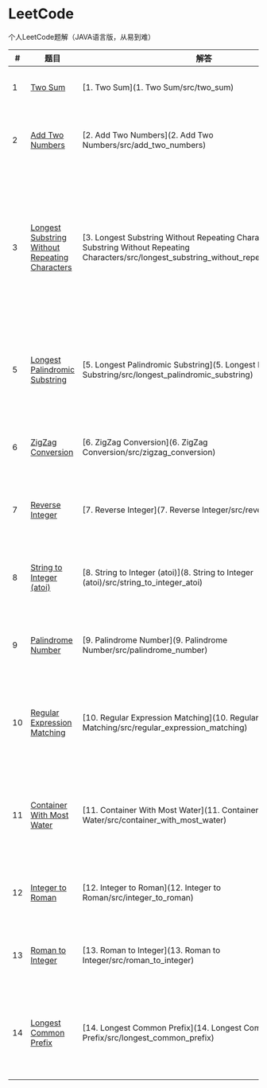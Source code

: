 # LeetCode

个人LeetCode题解（JAVA语言版，从易到难）

| # | 题目 | 解答 | 难度 | 思考 |
|---| ---- | ---- | ---- | ---- |
|1|[Two Sum](https://leetcode.com/problems/two-sum)|[1. Two Sum](1. Two Sum/src/two_sum)|Easy|[1.Two Sum](1. Two Sum/1.Two Sum.txt)|
|2|[Add Two Numbers](https://leetcode.com/problems/add-two-numbers)|[2. Add Two Numbers](2. Add Two Numbers/src/add_two_numbers)|Medium|[2. Add Two Numbers](2. Add Two Numbers/Add Two Numbers.txt)|
|3|[Longest Substring Without Repeating Characters](https://leetcode.com/problems/longest-substring-without-repeating-characters)|[3. Longest Substring Without Repeating Characters](3. Longest Substring Without Repeating Characters/src/longest_substring_without_repeating_characters)|Medium|[3. Longest Substring Without Repeating Characters](3. Longest Substring Without Repeating Characters/3. Longest Substring Without Repeating Characters.txt)|
|5|[Longest Palindromic Substring](https://leetcode.com/problems/longest-palindromic-substring)|[5. Longest Palindromic Substring](5. Longest Palindromic Substring/src/longest_palindromic_substring)|Medium|[5. Longest Palindromic Substring](5. Longest Palindromic Substring/5. Longest Palindromic Substring.txt)|
|6|[ZigZag Conversion](https://leetcode.com/problems/zigzag-conversion)|[6. ZigZag Conversion](6. ZigZag Conversion/src/zigzag_conversion)|Medium|[6. ZigZag Conversion](6. ZigZag Conversion/6. ZigZag Conversion.txt)|
|7|[Reverse Integer](https://leetcode.com/problems/reverse-integer)|[7. Reverse Integer](7. Reverse Integer/src/reverse_integer)|Easy|[7. Reverse Integer](7. Reverse Integer/7. Reverse Integer.txt)|
|8|[String to Integer (atoi)](https://leetcode.com/problems/string-to-integer-atoi)|[8. String to Integer (atoi)](8. String to Integer (atoi)/src/string_to_integer_atoi)|Medium|[8. String to Integer (atoi)](8. String to Integer (atoi)/8. String to Integer (atoi).txt)|
|9|[Palindrome Number](https://leetcode.com/problems/palindrome-number)|[9. Palindrome Number](9. Palindrome Number/src/palindrome_number)|Easy|[9. Palindrome Number](9. Palindrome Number/9. Palindrome Number.txt)|
|10|[Regular Expression Matching](https://leetcode.com/problems/regular-expression-matching)|[10. Regular Expression Matching](10. Regular Expression Matching/src/regular_expression_matching)|Hard|[10. Regular Expression Matching](10. Regular Expression Matching/10. Regular Expression Matching.txt)|
|11|[Container With Most Water](https://leetcode.com/problems/container-with-most-water)|[11. Container With Most Water](11. Container With Most Water/src/container_with_most_water)|Hard|[11. Container With Most Water](11. Container With Most Water/11. Container With Most Water.txt)|
|12|[Integer to Roman](https://leetcode.com/problems/integer-to-roman)|[12. Integer to Roman](12. Integer to Roman/src/integer_to_roman)|Hard|[12. Integer to Roman](12. Integer to Roman/12. Integer to Roman.txt)|
|13|[Roman to Integer](https://leetcode.com/problems/roman-to-integer)|[13. Roman to Integer](13. Roman to Integer/src/roman_to_integer)|Hard|[13. Roman to Integer](13. Roman to Integer/13. Roman to Integer.txt)|
|14|[Longest Common Prefix](https://leetcode.com/problems/longest-common-prefix)|[14. Longest Common Prefix](14. Longest Common Prefix/src/longest_common_prefix)|Hard|[14. Longest Common Prefix](14. Longest Common Prefix/14. Longest Common Prefix.txt)|
